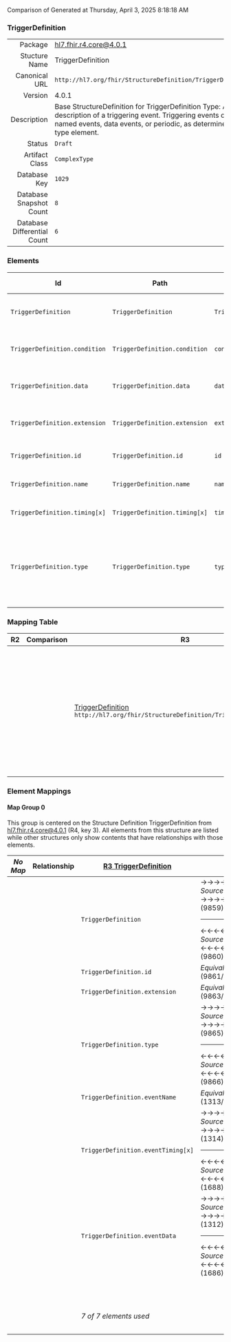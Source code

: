 Comparison of 
Generated at Thursday, April 3, 2025 8:18:18 AM

### TriggerDefinition

|      |     |
| ---: | --- |
| Package | hl7.fhir.r4.core@4.0.1 |
| Stucture Name | TriggerDefinition |
| Canonical URL | `http://hl7.org/fhir/StructureDefinition/TriggerDefinition` |
| Version | 4.0.1 |
| Description | Base StructureDefinition for TriggerDefinition Type: A description of a triggering event. Triggering events can be named events, data events, or periodic, as determined by the type element. |
| Status | `Draft` |
| Artifact Class | `ComplexType` |
| Database Key | `1029` |
| Database Snapshot Count | `8` |
| Database Differential Count | `6` |

### Elements

| Id | Path | Name | Base Path | Short | Cardinality | Collated Type | Binding Strength | Binding Value Set |
| -- | ---- | ---- | --------- | ----- | ----------- | ------------- | ---------------- | ----------------- |
| `TriggerDefinition` | `TriggerDefinition` | `TriggerDefinition` | TriggerDefinition | Defines an expected trigger for a module | 0..* | TriggerDefinition |  |  |
| `TriggerDefinition.condition` | `TriggerDefinition.condition` | `condition` | TriggerDefinition.condition | Whether the event triggers (boolean expression) | 0..1 | Expression |  |  |
| `TriggerDefinition.data` | `TriggerDefinition.data` | `data` | TriggerDefinition.data | Triggering data of the event (multiple = 'and') | 0..* | DataRequirement |  |  |
| `TriggerDefinition.extension` | `TriggerDefinition.extension` | `extension` | Element.extension | Additional content defined by implementations | 0..* | Extension |  |  |
| `TriggerDefinition.id` | `TriggerDefinition.id` | `id` | Element.id | Unique id for inter-element referencing | 0..1 | id |  |  |
| `TriggerDefinition.name` | `TriggerDefinition.name` | `name` | TriggerDefinition.name | Name or URI that identifies the event | 0..1 | string |  |  |
| `TriggerDefinition.timing[x]` | `TriggerDefinition.timing[x]` | `timing[x]` | TriggerDefinition.timing[x] | Timing of the event | 0..1 | date, dateTime, Reference(http://hl7.org/fhir/StructureDefinition/Schedule), Timing |  |  |
| `TriggerDefinition.type` | `TriggerDefinition.type` | `type` | TriggerDefinition.type | named-event \| periodic \| data-changed \| data-added \| data-modified \| data-removed \| data-accessed \| data-access-ended | 1..1 | code | `Required` | `http://hl7.org/fhir/ValueSet/trigger-type|4.0.1` |
### Mapping Table

| R2 | Comparison | R3 | Comparison | R4 | Comparison | R4B | Comparison | R5
| --- | --- | --- | --- | --- | --- | --- | --- | ---
| | | [TriggerDefinition](/docs/R3/ComplexTypes/TriggerDefinition.md)<br/> `http://hl7.org/fhir/StructureDefinition/TriggerDefinition\|3.0.2` | →→→→→→→<br/>`SourceIsNarrowerThanTarget`<br/>- DBKey: `413`<br/>- Reviewed: `n/a`<br/>- By: `n/a`<br/>→→→→→→→<hr/>←←←←←←←<br/>`SourceIsBroaderThanTarget`<br/>- DBKey: `609`<br/>- Reviewed: `n/a`<br/>- By: `n/a`<br/>←←←←←←←| [TriggerDefinition](/docs/R4/ComplexTypes/TriggerDefinition.md)<br/> `http://hl7.org/fhir/StructureDefinition/TriggerDefinition\|4.0.1` | →→→→→→→<br/>`Equivalent`<br/>- DBKey: `1383`<br/>- Reviewed: `n/a`<br/>- By: `n/a`<br/>→→→→→→→<hr/>←←←←←←←<br/>`Equivalent`<br/>- DBKey: `1384`<br/>- Reviewed: `n/a`<br/>- By: `n/a`<br/>←←←←←←←| [TriggerDefinition](/docs/R4B/ComplexTypes/TriggerDefinition.md)<br/> `http://hl7.org/fhir/StructureDefinition/TriggerDefinition\|4.3.0` | →→→→→→→<br/>`SourceIsNarrowerThanTarget`<br/>- DBKey: `924`<br/>- Reviewed: `n/a`<br/>- By: `n/a`<br/>→→→→→→→<hr/>←←←←←←←<br/>`SourceIsBroaderThanTarget`<br/>- DBKey: `1153`<br/>- Reviewed: `n/a`<br/>- By: `n/a`<br/>←←←←←←←| [TriggerDefinition](/docs/R5/ComplexTypes/TriggerDefinition.md)<br/> `http://hl7.org/fhir/StructureDefinition/TriggerDefinition\|5.0.0` 

### Element Mappings


#### Map Group 0

This group is centered on the Structure Definition TriggerDefinition from hl7.fhir.r4.core@4.0.1 (R4, key 3).
All elements from this structure are listed while other structures only show contents that have relationships with those elements.

| *No Map* | Relationship | [R3 TriggerDefinition](/docs/R3/ComplexTypes/TriggerDefinition.md)| Relationship | R4 TriggerDefinition| Relationship | [R4B TriggerDefinition](/docs/R4B/ComplexTypes/TriggerDefinition.md)| Relationship | [R5 TriggerDefinition](/docs/R5/ComplexTypes/TriggerDefinition.md)
| --- | --- | --- | --- | --- | --- | --- | --- | ---
| | | `TriggerDefinition`| →→→→ _SourceIsNarrowerThanTarget_ →→→→ <br/>(9859)<hr/>←←←← _SourceIsBroaderThanTarget_ ←←←← <br/>(9860)| **`TriggerDefinition`**| _Equivalent_<br/>(21340/21341)| `TriggerDefinition`| →→→→ _SourceIsNarrowerThanTarget_ →→→→ <br/>(36405)<hr/>←←←← _SourceIsBroaderThanTarget_ ←←←← <br/>(36406)| `TriggerDefinition`
| | | `TriggerDefinition.id`| _Equivalent_<br/>(9861/9862)| **`TriggerDefinition.id`**| _Equivalent_<br/>(21342/21343)| `TriggerDefinition.id`| _Equivalent_<br/>(36407/36408)| `TriggerDefinition.id`
| | | `TriggerDefinition.extension`| _Equivalent_<br/>(9863/9864)| **`TriggerDefinition.extension`**| _Equivalent_<br/>(21344/21345)| `TriggerDefinition.extension`| _Equivalent_<br/>(36409/36410)| `TriggerDefinition.extension`
| | | `TriggerDefinition.type`| →→→→ _SourceIsNarrowerThanTarget_ →→→→ <br/>(9865)<hr/>←←←← _SourceIsBroaderThanTarget_ ←←←← <br/>(9866)| **`TriggerDefinition.type`**| _Equivalent_<br/>(21346/21347)| `TriggerDefinition.type`| _Equivalent_<br/>(36411/36412)| `TriggerDefinition.type`
| | | `TriggerDefinition.eventName`| _Equivalent_<br/>(1313/1687)| **`TriggerDefinition.name`**| _Equivalent_<br/>(21348/21349)| `TriggerDefinition.name`| _Equivalent_<br/>(36413/36414)| `TriggerDefinition.name`
| | | `TriggerDefinition.eventTiming[x]`| →→→→ _SourceIsNarrowerThanTarget_ →→→→ <br/>(1314)<hr/>←←←← _SourceIsBroaderThanTarget_ ←←←← <br/>(1688)| **`TriggerDefinition.timing[x]`**| _Equivalent_<br/>(21350/21351)| `TriggerDefinition.timing[x]`| _Equivalent_<br/>(36415/36416)| `TriggerDefinition.timing[x]`
| | | `TriggerDefinition.eventData`| →→→→ _SourceIsNarrowerThanTarget_ →→→→ <br/>(1312)<hr/>←←←← _SourceIsBroaderThanTarget_ ←←←← <br/>(1686)| **`TriggerDefinition.data`**| _Equivalent_<br/>(21352/21353)| `TriggerDefinition.data`| →→→→ _SourceIsNarrowerThanTarget_ →→→→ <br/>(36417)<hr/>←←←← _SourceIsBroaderThanTarget_ ←←←← <br/>(36418)| `TriggerDefinition.data`
| | | | | **`TriggerDefinition.condition`**| _Equivalent_<br/>(21354/21355)| `TriggerDefinition.condition`| _Equivalent_<br/>(36419/36420)| `TriggerDefinition.condition`
| | | *7 of 7 elements used* | | *8 of 8 elements used* | | *8 of 8 elements used* | | *8 of 10 elements used* <br/>remaining elements:<br/>`TriggerDefinition.code`, `TriggerDefinition.subscriptionTopic`

